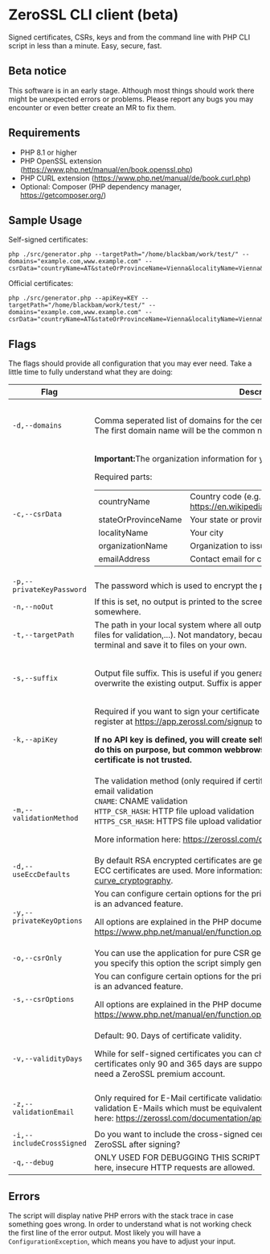 # ZeroSSL CLI client (beta)

Signed certificates, CSRs, keys and from the command line with PHP CLI script in less than a minute. Easy, secure, fast.

## Beta notice

This software is in an early stage. Although most things should work there might be unexpected errors or problems. Please
report any bugs you may encounter or even better create an MR to fix them.

## Requirements

 - PHP 8.1 or higher
 - PHP OpenSSL extension (https://www.php.net/manual/en/book.openssl.php)
 - PHP CURL extension (https://www.php.net/manual/de/book.curl.php)
 - Optional: Composer (PHP dependency manager, https://getcomposer.org/)

## Sample Usage

Self-signed certificates:

```
php ./src/generator.php --targetPath="/home/blackbam/work/test/" --domains="example.com,www.example.com" --csrData="countryName=AT&stateOrProvinceName=Vienna&localityName=Vienna&organizationName=CLI%20Operations&emailAddress=certmaster@mailinator.com"
```

Official certificates:

```
php ./src/generator.php --apiKey=KEY --targetPath="/home/blackbam/work/test/" --domains="example.com,www.example.com" --csrData="countryName=AT&stateOrProvinceName=Vienna&localityName=Vienna&organizationName=CLI%20Operations&emailAddress=certmaster@mailinator.com"
```

## Flags

The flags should provide all configuration that you may ever need. Take a little time
to fully understand what they are doing:

<table>
<thead>
<tr>
<th>Flag</th>
<th>Description</th>
<th>Type</th>
<th>Examples</th>
<th>Required</th>
</tr>
</thead>
<tbody>

<tr>
<td><code>-d,--domains</code></td>
<td>Comma seperated list of domains for the certificate. Use wildcards like *.example.com. The
first domain name will be the common name of the certificate. </td>
<td>String</td>
<td>example.com,www.example.com<br/><br/>
*.example.com<br/><br/>
*.foo.bar.com,*.abc,bar.com,*.xyz.bar.com</td>
<td>✓</td>
</tr>

<tr>
<td><code>-c,--csrData</code></td>
<td>
<strong>Important:</strong>The organization information for your CSR and your certificate.

Required parts:
    <table>
    <tr>
    <td>countryName</td>
    <td>Country code (e.g. AT,DE,...). Find your country code: <a href="https://en.wikipedia.org/wiki/List_of_ISO_3166_country_codes">https://en.wikipedia.org/wiki/List_of_ISO_3166_country_codes</a></td>
    </tr>
    <tr>
    <td>stateOrProvinceName</td>
    <td>Your state or province</td>
    </tr>
    <tr>
    <td>localityName</td>
    <td>Your city</td>
    </tr>
    <tr>
    <td>organizationName</td>
    <td>Organization to issue the certificate for.</td>
    </tr>
    <tr>
    <td>emailAddress</td>
    <td>Contact email for certificate.</td>
    </tr>
    </table>
</td>
<td>QUERY_STRING</td>
<td>countryName=AT&stateOrProvinceName=Vienna&localityName=Vienna&organizationName=CLI%20Operations&emailAddress=certmaster@mailinator.com</td>
<td>✓</td>
</tr>


<tr>
<td><code>-p,--privateKeyPassword</code></td>
<td>The password which is used to encrypt the private key.</td>
<td>String</td>
<td></td>
<td></td>
</tr>

<tr>
<td><code>-n,--noOut</code></td>
<td>If this is set, no output is printed to the screen. Only needed if you embed the application somewhere.</td>
<td>Boolean</td>
<td></td>
<td></td>
</tr>

<tr>
<td><code>-t,--targetPath</code></td>
<td>The path in your local system where all output is saved (Certificate, CSR, private key,
files for validation,...). Not mandatory, because you also could copy all output from the terminal and save it to files on your own.</td>
<td>String</td>
<td><code>/etc/ssl/</code></td>
<td></td>
</tr>

<tr>
<td><code>-s,--suffix</code></td>
<td>Output file suffix. This is useful if you generate multiple certificates and you do not overwrite the existing output. Suffix is appended to any output.</td>
<td>String</td>
<td>-2<br/><br/>-ecc<br/><br/>project</td>
<td></td>
</tr>

<tr>
<td><code>-k,--apiKey</code></td>
<td>Required if you want to sign your certificate with ZeroSSL (recommended). You need to register at 
<a href="https://app.zerossl.com/signup">https://app.zerossl.com/signup</a> to get an API key.

<strong>If no API key is defined, you will create self-signed certificates. You might want to do this on purpose,
but common webbrowsers will show a warning that the certificate is not trusted.</strong></td>
<td>String</td>
<td>663f5da7524344266195a785279e72d1</td>
<td></td>
</tr>

<tr>
<td><code>-m,--validationMethod</code></td>
<td>
The validation method (only required if certificate is signed with ZeroSSL).
<code>EMAIL</code>: For email validation<br/>
<code>CNAME</code>: CNAME validation<br/>
<code>HTTP_CSR_HASH</code>: HTTP file upload validation<br/>
<code>HTTPS_CSR_HASH</code>: HTTPS file upload validation<br/>

More information here: <a href="https://zerossl.com/documentation/api/verify-domains/">https://zerossl.com/documentation/api/verify-domains/</a>
</td>
<td>Enum</td>
<td></td>
<td></td>
</tr>

<tr>
<td><code>-d,--useEccDefaults</code></td>
<td>By default RSA encrypted certificates are generated. If this is set to true, the defaults for ECC 
certificates are used. More information: <a href="https://en.wikipedia.org/wiki/Elliptic-curve_cryptography">https://en.wikipedia.org/wiki/Elliptic-curve_cryptography</a>.</td>
<td>Boolean</td>
<td></td>
<td></td>
</tr>

<tr>
<td><code>-y,--privateKeyOptions</code></td>
<td>You can configure certain options for the private key, like the encryption algorithm. This is an advanced feature.

All options are explained in the PHP documentation. <a href="https://www.php.net/manual/en/function.openssl-csr-new.php">https://www.php.net/manual/en/function.openssl-csr-new.php</a>
</td>
<td>QUERY_STRING (URL encoded string)</td>
<td>
<code>digest_alg=sha512</code>
<code>curve_name=sect571r1</code>
</td>
<td></td>
</tr>

<tr>
<td><code>-o,--csrOnly</code></td>
<td>You can use the application for pure CSR generation, without certificate or signing. If you specify this option
the script simply generates your CSR and stops afterwards.</td>
<td>Boolean</td>
<td></td>
<td></td>
</tr>


<tr>
<td><code>-s,--csrOptions</code></td>
<td>You can configure certain options for the private key, like the encryption algorithm. This is an advanced feature.

All options are explained in the PHP documentation. <a href="https://www.php.net/manual/en/function.openssl-csr-new.php">https://www.php.net/manual/en/function.openssl-csr-new.php
</td>
<td>QUERY_STRING (URL encoded string)</td>
<td>
<code>digest_alg=sha512</code>
<code>curve_name=sect571r1</code>
</td>
<td></td>
</tr>

<tr>
<td><code>-v,--validityDays</code></td>
<td>Default: 90. Days of certificate validity.

While for self-signed certificates you can choose any amount, for ZeroSSL signed certificates only 90 and 365 days are supported currently.
For 365 days (1-Year) you need a ZeroSSL premium account.
</td>
<td>INTEGER</td>
<td>90

365
</td>
<td></td>
</tr>

<tr>
<td><code>-z,--validationEmail</code></td>
<td>Only required for E-Mail certificate validation with ZeroSSL. Comma-seperated string of validation E-Mails which must be equivalent to your
domains string. More information here: <a href="https://zerossl.com/documentation/api/verify-domains/">https://zerossl.com/documentation/api/verify-domains/</a>.</td>
<td>STRING</td>
<td>admin@example.com

admin@example.com,admin@foo.com,admin@bar.com</td>
<td></td>
</tr>

<tr>
<td><code>-i,--includeCrossSigned</code></td>
<td>Do you want to include the cross-signed certificate into your CA Bundle delivered by ZeroSSL after signing?</td>
<td>BOOLEAN</td>
<td></td>
<td></td>
</tr>

<tr>
<td><code>-q,--debug</code></td>
<td>ONLY USED FOR DEBUGGING THIS SCRIPT - INSECURE. You can set a test API URL here, insecure HTTP requests are allowed.</td>
<td>STRING</td>
<td>https://mylocal.cert.api</td>
<td></td>
</tr>

</tbody>
</table>


## Errors

The script will display native PHP errors with the stack trace in case something goes wrong. In order
to understand what is not working check the first line of the error output. Most likely
you will have a `ConfigurationException`, which means you have to adjust your input.
